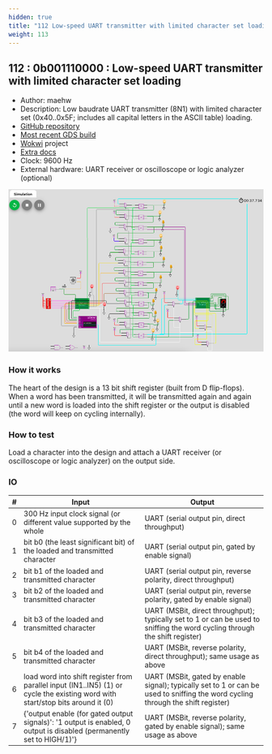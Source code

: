 ```yaml
---
hidden: true
title: "112 Low-speed UART transmitter with limited character set loading"
weight: 113
---
```


## 112 : 0b001110000 : Low-speed UART transmitter with limited character set loading

* Author: maehw
* Description: Low baudrate UART transmitter (8N1) with limited character set (0x40..0x5F; includes all capital letters in the ASCII table) loading.
* [GitHub repository](https://github.com/maehw/tt02-wokwi-lowspeed-tiny-uart)
* [Most recent GDS build](https://github.com/maehw/tt02-wokwi-lowspeed-tiny-uart/actions/runs/3596490239)
* [Wokwi](https://wokwi.com/projects/341631511790879314) project
* [Extra docs](https://github.com/maehw/tt02-wokwi-lowspeed-tiny-uart/blob/main/README.md)
* Clock: 9600 Hz
* External hardware: UART receiver or oscilloscope or logic analyzer (optional)

![picture](images/wokwi-simulation-io-mapping.png)

### How it works

The heart of the design is a 13 bit shift register (built from D flip-flops). When a word has been transmitted, it will be transmitted again and again until a new word is loaded into the shift register or the output is disabled (the word will keep on cycling internally).

### How to test

Load a character into the design and attach a UART receiver (or oscilloscope or logic analyzer) on the output side.

### IO

| # | Input        | Output       |
|---|--------------|--------------|
| 0 | 300 Hz input clock signal (or different value supported by the whole  | UART (serial output pin, direct throughput) |
| 1 | bit b0 (the least significant bit) of the loaded and transmitted character  | UART (serial output pin, gated by enable signal) |
| 2 | bit b1 of the loaded and transmitted character  | UART (serial output pin, reverse polarity, direct throughput) |
| 3 | bit b2 of the loaded and transmitted character  | UART (serial output pin, reverse polarity, gated by enable signal) |
| 4 | bit b3 of the loaded and transmitted character  | UART (MSBit, direct throughput); typically set to 1 or can be used to sniffing the word cycling through the shift register) |
| 5 | bit b4 of the loaded and transmitted character  | UART (MSBit, reverse polarity, direct throughput); same usage as above |
| 6 | load word into shift register from parallel input (IN1..IN5) (1) or cycle the existing word with start/stop bits around it (0)  | UART (MSBit, gated by enable signal); typically set to 1 or can be used to sniffing the word cycling through the shift register) |
| 7 | {'output enable (for gated output signals)': '1 output is enabled, 0 output is disabled (permanently set to HIGH/1)'}  | UART (MSBit, reverse polarity, gated by enable signal); same usage as above |
